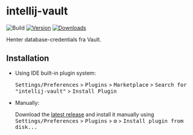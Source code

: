# intellij-vault

![Build](https://github.com/davidsteinsland/intellij-vault/workflows/Build/badge.svg)
[![Version](https://img.shields.io/jetbrains/plugin/v/16092-intellij-vault.svg)](https://plugins.jetbrains.com/plugin/16092-intellij-vault)
[![Downloads](https://img.shields.io/jetbrains/plugin/d/16092-intellij-vault.svg)](https://plugins.jetbrains.com/plugin/16092-intellij-vault)

<!-- Plugin description -->
Henter database-credentials fra Vault.
<!-- Plugin description end -->

## Installation

- Using IDE built-in plugin system:
  
  <kbd>Settings/Preferences</kbd> > <kbd>Plugins</kbd> > <kbd>Marketplace</kbd> > <kbd>Search for "intellij-vault"</kbd> >
  <kbd>Install Plugin</kbd>
  
- Manually:

  Download the [latest release](https://github.com/davidsteinsland/intellij-vault/releases/latest) and install it manually using
  <kbd>Settings/Preferences</kbd> > <kbd>Plugins</kbd> > <kbd>⚙️</kbd> > <kbd>Install plugin from disk...</kbd>
  